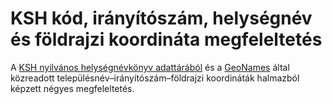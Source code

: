 # KSH kód, irányítószám, helységnév és földrajzi koordináta megfeleltetés

A [KSH nyilvános helységnévkönyv adattárából][ksh] és a [GeoNames][geonames]
által közreadott településnév–irányítószám–földrajzi koordináták halmazból
képzett négyes megfeleltetés.

 [ksh]: http://portal.ksh.hu/portal/page?_pageid=37,133145&_dad=portal&_schema=PORTAL
 [geonames]: http://download.geonames.org/export/zip/
